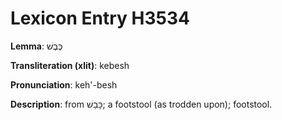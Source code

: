 # Lexicon Entry H3534

**Lemma**: כֶּבֶשׁ

**Transliteration (xlit)**: kebesh

**Pronunciation**: keh'-besh

**Description**:
from כָּבַשׁ; a footstool (as trodden upon); footstool.
